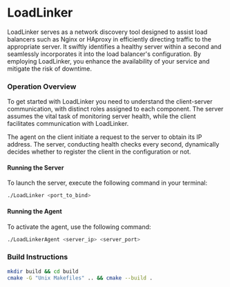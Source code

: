 # LoadLinker
LoadLinker serves as a network discovery tool designed to assist load balancers such as Nginx or HAproxy in efficiently directing traffic to the appropriate server.
It swiftly identifies a healthy server within a second and seamlessly incorporates it into the load balancer's configuration.
By employing LoadLinker, you enhance the availability of your service and mitigate the risk of downtime.

### Operation Overview
To get started with LoadLinker you need to understand the client-server communication, with distinct roles assigned to each component. The server assumes the vital task of monitoring server health, while the client facilitates communication with LoadLinker.

The agent on the client initiate a request to the server to obtain its IP address. The server, conducting health checks every second, dynamically decides whether to register the client in the configuration or not.

#### Running the Server
To launch the server, execute the following command in your terminal:

```bash
./LoadLinker <port_to_bind>
```

#### Running the Agent
To activate the agent, use the following command:

```bash
./LoadLinkerAgent <server_ip> <server_port>
```

### Build Instructions
```bash
mkdir build && cd build
cmake -G "Unix Makefiles" .. && cmake --build .
```